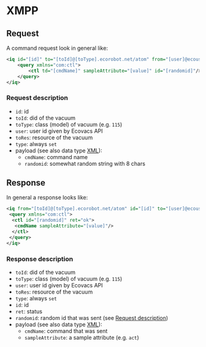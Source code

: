 # XMPP

## Request

A command request look in general like:

```xml
<iq id="[id]" to="[toId]@[toType].ecorobot.net/atom" from="[user]@ecouser.net/[toRes]" type="set">
    <query xmlns="com:ctl">
        <ctl td="[cmdName]" sampleAttribute="[value]" id="[randomid]"/>
    </query>
</iq>
```

### Request description

- `id`: id
- `toId`: did of the vacuum
- `toType`: class (model) of vacuum (e.g. `115`)
- `user`: user id given by Ecovacs API
- `toRes`: resource of the vacuum
- `type`: always `set`
- payload (see also data type [XML](../data_types/xml/commands/general.md#request-and-response-description)):
  - `cmdName`: command name
  - `randomid`: somewhat random string with 8 chars

## Response

In general a response looks like:

```xml
<iq from="[toId]@[toType].ecorobot.net/atom" id="[id]" to="[user]@ecouser.net/[resource]" type="set" xmlns:stream="http://etherx.jabber.org/streams">
 <query xmlns="com:ctl">
  <ctl id="[randomid]" ret="ok">
   <cmdName sampleAttribute="[value]"/>
  </ctl>
 </query>
</iq>
```

### Response description

- `toId`: did of the vacuum
- `toType`: class (model) of vacuum (e.g. `115`)
- `user`: user id given by Ecovacs API
- `toRes`: resource of the vacuum
- `type`: always `set`
- `id`: id
- `ret`: status
- `randomid`: random id that was sent (see [Request description](#request-description))
- payload (see also data type [XML](../data_types/xml/commands/general.md#request-and-response-description)):
  - `cmdName`: command that was sent
  - `sampleAttribute`: a sample attribute (e.g. `act`)
